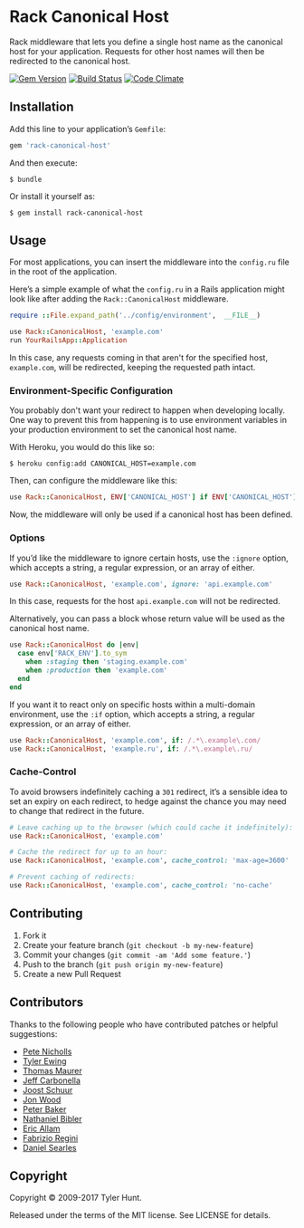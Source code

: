 # Rack Canonical Host

Rack middleware that lets you define a single host name as the canonical host
for your application. Requests for other host names will then be redirected to
the canonical host.

[![Gem Version](https://img.shields.io/gem/v/rack-canonical-host)](http://rubygems.org/gems/rack-canonical-host)
[![Build Status](https://img.shields.io/travis/tylerhunt/rack-canonical-host)](https://travis-ci.org/tylerhunt/rack-canonical-host)
[![Code Climate](https://img.shields.io/codeclimate/maintainability/tylerhunt/rack-canonical-host)](https://codeclimate.com/github/tylerhunt/rack-canonical-host)

## Installation

Add this line to your application’s `Gemfile`:

```ruby
gem 'rack-canonical-host'
```

And then execute:

    $ bundle

Or install it yourself as:

    $ gem install rack-canonical-host


## Usage

For most applications, you can insert the middleware into the `config.ru` file
in the root of the application.

Here’s a simple example of what the `config.ru` in a Rails application might
look like after adding the `Rack::CanonicalHost` middleware.

```ruby
require ::File.expand_path('../config/environment',  __FILE__)

use Rack::CanonicalHost, 'example.com'
run YourRailsApp::Application
```

In this case, any requests coming in that aren't for the specified host,
`example.com`, will be redirected, keeping the requested path intact.


### Environment-Specific Configuration

You probably don't want your redirect to happen when developing locally. One
way to prevent this from happening is to use environment variables in your
production environment to set the canonical host name.

With Heroku, you would do this like so:

    $ heroku config:add CANONICAL_HOST=example.com

Then, can configure the middleware like this:

```ruby
use Rack::CanonicalHost, ENV['CANONICAL_HOST'] if ENV['CANONICAL_HOST']
```

Now, the middleware will only be used if a canonical host has been defined.


### Options

If you’d like the middleware to ignore certain hosts, use the `:ignore`
option, which accepts a string, a regular expression, or an array of either.

```ruby
use Rack::CanonicalHost, 'example.com', ignore: 'api.example.com'
```

In this case, requests for the host `api.example.com` will not be redirected.

Alternatively, you can pass a block whose return value will be used as the
canonical host name.

```ruby
use Rack::CanonicalHost do |env|
  case env['RACK_ENV'].to_sym
    when :staging then 'staging.example.com'
    when :production then 'example.com'
  end
end
```

If you want it to react only on specific hosts within a multi-domain
environment, use the `:if` option, which accepts a string, a regular
expression, or an array of either.

```ruby
use Rack::CanonicalHost, 'example.com', if: /.*\.example\.com/
use Rack::CanonicalHost, 'example.ru', if: /.*\.example\.ru/
```

### Cache-Control

To avoid browsers indefinitely caching a `301` redirect, it’s a sensible idea
to set an expiry on each redirect, to hedge against the chance you may need to
change that redirect in the future.

```ruby
# Leave caching up to the browser (which could cache it indefinitely):
use Rack::CanonicalHost, 'example.com'

# Cache the redirect for up to an hour:
use Rack::CanonicalHost, 'example.com', cache_control: 'max-age=3600'

# Prevent caching of redirects:
use Rack::CanonicalHost, 'example.com', cache_control: 'no-cache'
```

## Contributing

  1. Fork it
  2. Create your feature branch (`git checkout -b my-new-feature`)
  3. Commit your changes (`git commit -am 'Add some feature.'`)
  4. Push to the branch (`git push origin my-new-feature`)
  5. Create a new Pull Request


## Contributors

Thanks to the following people who have contributed patches or helpful
suggestions:

  * [Pete Nicholls](https://github.com/Aupajo)
  * [Tyler Ewing](https://github.com/zoso10)
  * [Thomas Maurer](https://github.com/tma)
  * [Jeff Carbonella](https://github.com/jcarbo)
  * [Joost Schuur](https://github.com/jellybob)
  * [Jon Wood](https://github.com/jellybob)
  * [Peter Baker](https://github.com/finack)
  * [Nathaniel Bibler](https://github.com/nbibler)
  * [Eric Allam](https://github.com/ericallam)
  * [Fabrizio Regini](https://github.com/freegenie)
  * [Daniel Searles](https://github.com/squaresurf)


## Copyright

Copyright © 2009-2017 Tyler Hunt.

Released under the terms of the MIT license. See LICENSE for details.
